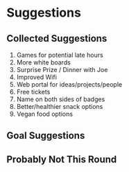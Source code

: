 # Suggestions

## Collected Suggestions
1. Games for potential late hours
1. More white boards
1. Surprise Prize / Dinner with Joe
1. Improved Wifi
1. Web portal for ideas/projects/people
1. Free tickets
1. Name on both sides of badges
1. Better/healthier snack options
1. Vegan food options

## Goal Suggestions

## Probably Not This Round
